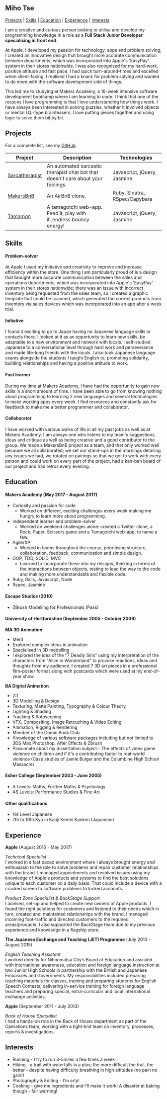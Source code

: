 ## Miho Tse

[Projects](#projects) | [Skills](#skills) | [Education](#education) | [Experience](#experience) | [Interests](#interests)

I am a creative and curious person looking to utilise and develop my programming knowledge in a role as a **Full Stack Junior Developer specialising in front end**.

At Apple, I developed my passion for technology, apps and problem solving; I created an innovative design that brought more accurate communication between departments, which was incorporated into Apple's 'EasyPay' system in their stores nationwide. I was also recognised for my hard-work, positive attitude and fast pace; I had quick turn-around-times and excelled when client-facing. I realised I had a knack for problem solving and wanted to do more with the software development side of things.

This led me to studying at Makers Academy, a 16-week intensive software development bootcamp where I am learning to code. I think that one of the reasons I love programming is that I love understanding how things work. I have always been interested in solving puzzles, whether it involved objects or mental I.Q.-type brainteasers; I love putting pieces together and using logic to solve them bit by bit.

## Projects

For a complete list, see my [GitHub](https://github.com/mihobo?tab=repositories).

| Project   | Description | Technologies |
|---        |---         |---           |
| [Sarcatherapist](https://github.com/mihobo/sarca-therapist) | An automated sarcastic therapist chat bot that doesn't care about your feelings. | Javascript, jQuery, Jasmine |
| [MakersBnB](https://github.com/mihobo/makersbnb) | An AirBnB clone. | Ruby, Sinatra, RSpec/Capybara |
|[Tamamon](https://www.github.com/mihobo/tamamon)| A tamagotchi web-app. Feed it, play with it..endless bouncy energy!| Javascript, jQuery, Jasmine|

## Skills

#### Problem-solver
At Apple I used my initiative and creativity to improve and increase efficiency within the store. One thing I am particularly proud of is a design that brought more accurate communication between the sales and operations departments, which was incorporated into Apple's 'EasyPay' system in their stores nationwide; there was an issue with incorrect inventory being requested from the sales team, so I created a graphic template that could be scanned, which generated the correct products from inventory via sales devices which was incorporated into an app after a week trial.

#### Initiative
I found it exciting to go to Japan having no Japanese language skills or contacts there. I looked at it as an opportunity to learn new skills, be adaptable to a new environment and network with locals. I self-studied Japanese to a conversational level through hard work and perseverance and made life-long friends with the locals. I also took Japanese language exams alongside the students I taught English to; promoting solidarity, building relationships and having a positive attitude to work.

#### Fast learner
During my time at Makers Academy, I have had the opportunity to gain new skills in a short amount of time. I have been able to go from knowing nothing about programming to learning 2 new languages and several technologies to make working apps every week. I find resources and constantly ask for feedback to make me a better programmer and collaborator.

#### Collaborator
I have worked with various walks of life in all my past jobs as well as at Makers Academy. I am always one who listens to my team's suggestions, ideas and critique as well as being creative and a good contributor to the group. We made a MakersBnB project as a team, and that only worked well because we all collaborated; we set our stand-ups in the mornings detailing any issues we had, we rotated on pairings so that we got to work with every person and could work on every part of the project, had a kan-ban board of our project and had retros every evening.

## Education

#### Makers Academy (May 2017 - August 2017)
- Curiosity and passion for code
  - Worked on different, exciting challenges every week making me hungry to learn more about programming.
- Independent learner and problem-solver  
  - Worked on weekend challenges alone: created a Twitter clone, a Rock, Paper, Scissors game and a Tamagotchi web-app, to name a few.
- Agile/XP
  - Worked in teams throughout the course, prioritising structure, collaboration, feedback, communication and simple design.
- OOP, TDD, SOLID, MVC
  - Learned to incorporate these into my designs; thinking in terms of the interactions between objects, testing to lead the way to the code and making more understandable and flexible code.
- Ruby, Rails, Javascript, Node
- Rspec, Jasmine

#### Escape Studios (2010)
- ZBrush Modelling for Professionals (Pass)

#### University of Hertfordshire (September 2005 - October 2009)
**MA 3D Animation**  
- Merit
- Explored complex ideas in animation
- Specialised in 3D modelling
- I explored the idea of the "7 Deadly Sins" using my interpretation of the characters from "Alice in Wonderland" to provoke reactions, ideas and thoughts from my audience. I created 7 3D art pieces in a professional film-poster format along with postcards which were used at my end-of-year show.

**BA Digital Animation**  
- 2:1
- 3D Modelling & Design
- Texturing, Matte Painting, Typography & Colour Theory
- Lighting & Shading
- Tracking & Rotoscoping
- VFX, Compositing, Image Retouching & Video Editing
- Animation, Rigging & Rendering
- Member of the Comic Book Club
- Knowledge of various software packages including but not limited to 3DS Max Photoshop, After Effects & Zbrush
- Passionate about my dissertation subject - The effects of video game violence on children and if it's a contributing factor to real-world violence (Case studies of Jamie Bulger and the Columbine High School Massacre)

#### Esher College (September 2003 - June 2005)
- A Levels: Maths, Further Maths & Psychology
- AS Levels: Performance Studies & Fine Art

#### Other qualifications
- N4 Level Japanese
- 7th to 10th Kyu in Kanji Kentei Kanken (Japanese)


## Experience
**Apple** (August 2016 - May 2017)

*Technical Specialist*  
I worked in a fast paced environment where I always brought energy and enthusiasm to the role to solve problems and repair customer relationships with the brand. I managed appointments and resolved issues using my knowledge of Apple's products and systems to find the best solutions unique to each customer on a daily basis. That could include a device with a cracked screen to software problems to locked accounts.

*Product Zone Specialist & BackStage Support*  
I advised, set-up and helped to create new owners of Apple products. I found the right solutions for customers and listened to their needs which in turn, created and  maintained relationships with the brand. I managed incoming foot-traffic and directed customers to the required areas/products. I also supported the BackStage team due to my previous experience and knowledge in a flagship store.  

**The Japanese Exchange and Teaching (JET) Programme** (July 2013 - August 2015)   

*English Teaching Assistant*  
I worked directly for Nihonmatsu City’s Board of Education and assisted with international awareness, education and foreign language instruction at two Junior High Schools in partnership with the British and Japanese Embassies and Governments. My responsibilities included preparing teaching materials for classes, training and preparing students for English Speech Contests, delivering in-service training for foreign language teachers and preparing special, extra-curricular and local international  exchange activities.  

**Apple** (September 2011 - July 2013)  

*Back of House Specialist*  
I had a hands-on role in the Back of House department as part of the Operations team, working with a tight-knit team on inventory, processes, reports & investigations.  


## Interests
- Running - I try to run 3-5miles a few times a week
- Hiking - a trail with waterfalls is a plus; the more difficult the trail, the better - despite having difficulty breathing in high altitudes (no pain no gain!)
- Photography & Editing - I'm arty!
- Cooking - give me ingredients and I'll make it work! A disaster at baking though - fair warning!  
